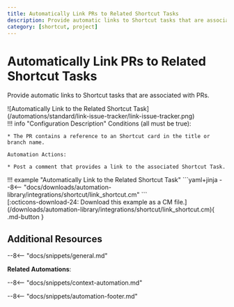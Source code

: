 ```yaml
---
title: Automatically Link PRs to Related Shortcut Tasks
description: Provide automatic links to Shortcut tasks that are associated with PRs.
category: [shortcut, project]
---
```

# Automatically Link PRs to Related Shortcut Tasks
<!-- --8<-- [start:example]-->
Provide automatic links to Shortcut tasks that are associated with PRs.

<div class="automationImage" markdown="1">
![Automatically Link to the Related Shortcut Task](/automations/standard/link-issue-tracker/link-issue-tracker.png)
</div>
<div class="automationDescription" markdown="1">
!!! info "Configuration Description"
    Conditions (all must be true):

    * The PR contains a reference to an Shortcut card in the title or branch name.

    Automation Actions:

    * Post a comment that provides a link to the associated Shortcut Task.

</div>
<div class="automationExample" markdown="1">
!!! example "Automatically Link to the Related Shortcut Task"
    ```yaml+jinja
    --8<-- "docs/downloads/automation-library/integrations/shortcut/link_shortcut.cm"
    ```
    <div class="result" markdown>
      <span>
      [:octicons-download-24: Download this example as a CM file.](/downloads/automation-library/integrations/shortcut/link_shortcut.cm){ .md-button }
      </span>
    </div>
</div>
<!-- --8<-- [end:example]-->

## Additional Resources

--8<-- "docs/snippets/general.md"

**Related Automations**:

--8<-- "docs/snippets/context-automation.md"

--8<-- "docs/snippets/automation-footer.md"
